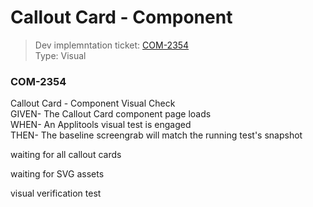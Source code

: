# Callout Card - Component
> Dev implemntation ticket: [COM-2354](https://everfi.atlassian.net/browse/COM-2354)  
Type: Visual

<!-- include: cypress/integration/calloutCard.js -->

### COM-2354

Callout Card - Component Visual Check\
GIVEN- The Callout Card component page loads\
WHEN- An Applitools visual test is engaged\
THEN- The baseline screengrab will match the running test's snapshot

waiting for all callout cards

waiting for SVG assets

visual verification test

<!-- /include: cypress/integration/calloutCard.js -->